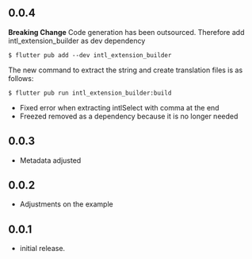 ## 0.0.4

**Breaking Change**
Code generation has been outsourced. Therefore add intl_extension_builder as dev dependency

```console
$ flutter pub add --dev intl_extension_builder
```

The new command to extract the string and create translation files is as follows:

```console
$ flutter pub run intl_extension_builder:build
```



* Fixed error when extracting intlSelect with comma at the end
* Freezed removed as a dependency because it is no longer needed

## 0.0.3

* Metadata adjusted 

## 0.0.2

* Adjustments on the example

## 0.0.1

* initial release.
